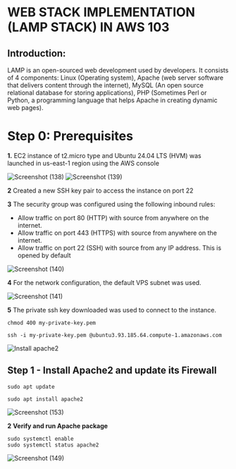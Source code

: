 # WEB STACK IMPLEMENTATION (LAMP STACK) IN AWS 103
## Introduction:
LAMP is an open-sourced web development used by developers. It consists of 4 components: Linux (Operating system), Apache (web server software that delivers content through the internet), MySQL (An open source relational database for storing applications), PHP (Sometimes Perl or Python, a programming language that helps Apache in creating dynamic web pages). 
# Step 0: Prerequisites
**1.** EC2 instance of t2.micro type and Ubuntu 24.04 LTS (HVM) was launched in us-east-1 region using the AWS console  

![Screenshot (138)](https://github.com/Emkay360/StegHub_DevOps-Cloud_Engineering/assets/56301419/549148bd-6768-4e22-b09c-75e5108770d8)
![Screenshot (139)](https://github.com/Emkay360/StegHub_DevOps-Cloud_Engineering/assets/56301419/7805438c-c68e-40a5-ad7d-0bcb283669e3)  

**2** Created a new SSH key pair to access the instance on port 22

**3** The security group was configured using the following inbound rules:

- Allow traffic on port 80 (HTTP) with source from anywhere on the internet.
- Allow traffic on port 443 (HTTPS) with source from anywhere on the internet.
- Allow traffic on port 22 (SSH) with source from any IP address. This is opened by default
  
![Screenshot (140)](https://github.com/Emkay360/StegHub_DevOps-Cloud_Engineering/assets/56301419/2ec68129-cda8-4f29-a419-fc75b5c6059e)

**4** For the network configuration, the default VPS subnet was used.

![Screenshot (141)](https://github.com/Emkay360/StegHub_DevOps-Cloud_Engineering/assets/56301419/2bf58110-92d1-4e02-98f1-1283f9adeaad)

**5** The private ssh key downloaded was used to connect to the instance.

```
chmod 400 my-private-key.pem
```
```
ssh -i my-private-key.pem @ubuntu3.93.185.64.compute-1.amazonaws.com
```

![Install apache2](https://github.com/Emkay360/StegHub_DevOps-Cloud_Engineering/assets/56301419/1637ad7a-bb54-4f1f-802b-87b9b5075c1e)

## Step 1 - Install Apache2 and update its Firewall
```
sudo apt update
```
```
sudo apt install apache2
```
![Screenshot (153)](https://github.com/Emkay360/StegHub_DevOps-Cloud_Engineering/assets/56301419/b72ef6ac-5cc8-495e-a89a-f0c75341b197)





**2** **Verify and run Apache package**
```
sudo systemctl enable
sudo systemctl status apache2
```
![Screenshot (149)](https://github.com/Emkay360/StegHub_DevOps-Cloud_Engineering/assets/56301419/75eb38a7-6bd8-43ae-97b6-219660749d4a)

